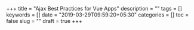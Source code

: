 +++
title = "Ajax Best Practices for Vue Apps"
description = ""
tags = []
keywords = []
date = "2019-03-29T09:59:20+05:30"
categories = []
toc = false
slug = ""
draft = true
+++
